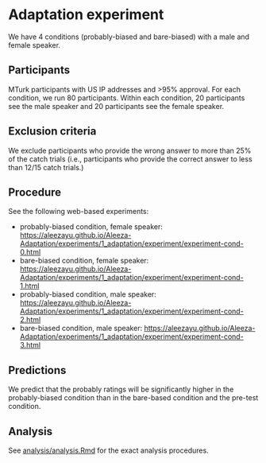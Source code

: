 # Adaptation experiment

We have 4 conditions (probably-biased and bare-biased) with a male and female speaker.

## Participants

MTurk participants with US IP addresses and >95% approval. For each condition, we run 80 participants. Within each condition, 20 participants see the male speaker and 20 participants see the female speaker.


## Exclusion criteria

We exclude participants who provide the wrong answer to more than 25% of the catch trials (i.e., participants who provide the correct answer to less than 12/15 catch trials.)

## Procedure

See the following web-based experiments: 

- probably-biased condition, female speaker:
  https://aleezayu.github.io/Aleeza-Adaptation/experiments/1_adaptation/experiment/experiment-cond-0.html
- bare-biased condition, female speaker:
  https://aleezayu.github.io/Aleeza-Adaptation/experiments/1_adaptation/experiment/experiment-cond-1.html
- probably-biased condition, male speaker:
  https://aleezayu.github.io/Aleeza-Adaptation/experiments/1_adaptation/experiment/experiment-cond-2.html
- bare-biased condition, male speaker:
  https://aleezayu.github.io/Aleeza-Adaptation/experiments/1_adaptation/experiment/experiment-cond-3.html

## Predictions
We predict that the probably ratings will be significantly higher in the probably-biased condition than in the bare-based condition and the pre-test condition.

## Analysis

See [analysis/analysis.Rmd](analysis/analysis.Rmd) for the exact analysis procedures.

